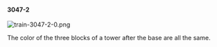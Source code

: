 #### 3047-2
![train-3047-2-0.png](https://github.com/lil-lab/nlvr/raw/master/nlvr/train/images/79/train-3047-2-0.png "train-3047-2-0.png")

The color of the three blocks of a tower after the base are all the same.